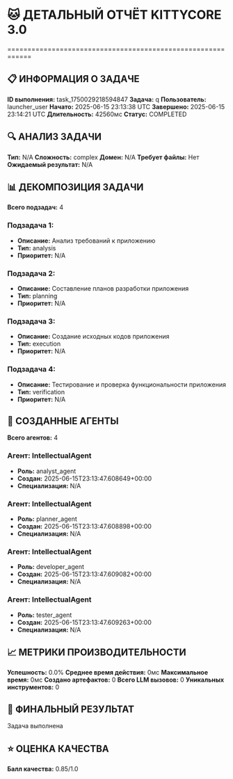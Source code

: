 # 🐱 ДЕТАЛЬНЫЙ ОТЧЁТ KITTYCORE 3.0
============================================================

## 📋 ИНФОРМАЦИЯ О ЗАДАЧЕ
**ID выполнения:** task_1750029218594847
**Задача:** q
**Пользователь:** launcher_user
**Начато:** 2025-06-15 23:13:38 UTC
**Завершено:** 2025-06-15 23:14:21 UTC
**Длительность:** 42560мс
**Статус:** COMPLETED

## 🔍 АНАЛИЗ ЗАДАЧИ
**Тип:** N/A
**Сложность:** complex
**Домен:** N/A
**Требует файлы:** Нет
**Ожидаемый результат:** N/A

## 📊 ДЕКОМПОЗИЦИЯ ЗАДАЧИ
**Всего подзадач:** 4

### Подзадача 1:
- **Описание:** Анализ требований к приложению
- **Тип:** analysis
- **Приоритет:** N/A

### Подзадача 2:
- **Описание:** Составление планов разработки приложения
- **Тип:** planning
- **Приоритет:** N/A

### Подзадача 3:
- **Описание:** Создание исходных кодов приложения
- **Тип:** execution
- **Приоритет:** N/A

### Подзадача 4:
- **Описание:** Тестирование и проверка функциональности приложения
- **Тип:** verification
- **Приоритет:** N/A

## 🤖 СОЗДАННЫЕ АГЕНТЫ
**Всего агентов:** 4

### Агент: IntellectualAgent
- **Роль:** analyst_agent
- **Создан:** 2025-06-15T23:13:47.608649+00:00
- **Специализация:** N/A

### Агент: IntellectualAgent
- **Роль:** planner_agent
- **Создан:** 2025-06-15T23:13:47.608898+00:00
- **Специализация:** N/A

### Агент: IntellectualAgent
- **Роль:** developer_agent
- **Создан:** 2025-06-15T23:13:47.609082+00:00
- **Специализация:** N/A

### Агент: IntellectualAgent
- **Роль:** tester_agent
- **Создан:** 2025-06-15T23:13:47.609263+00:00
- **Специализация:** N/A

## 📈 МЕТРИКИ ПРОИЗВОДИТЕЛЬНОСТИ
**Успешность:** 0.0%
**Среднее время действия:** 0мс
**Максимальное время:** 0мс
**Создано артефактов:** 0
**Всего LLM вызовов:** 0
**Уникальных инструментов:** 0

## 🎯 ФИНАЛЬНЫЙ РЕЗУЛЬТАТ
Задача выполнена

## ⭐ ОЦЕНКА КАЧЕСТВА
**Балл качества:** 0.85/1.0
